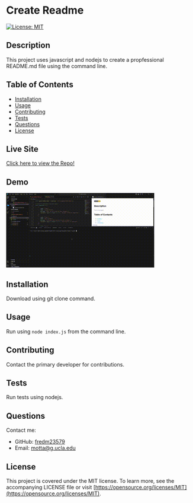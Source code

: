 
# Create Readme

[![License: MIT](https://img.shields.io/badge/License-MIT-yellow.svg)](https://opensource.org/licenses/MIT)

## Description
This project uses javascript and nodejs to create a propfessional README.md file using the command line.

## Table of Contents
- [Installation](#installation)
- [Usage](#usage)
- [Contributing](#contributing)
- [Tests](#tests)
- [Questions](#questions)
- [License](#license)

## Live Site
[Click here to view the Repo!](https://github.com/fredm23579/create-readme)
  
## Demo
![Demo](img/create-readme.gif)
  
## Installation
Download using git clone command.

## Usage
Run using `node index.js` from the command line.

## Contributing
Contact the primary developer for contributions.

## Tests
Run tests using nodejs.

## Questions
Contact me:
* GitHub: [fredm23579](https://github.com/fredm23579)
* Email: motta@g.ucla.edu
  
## License
This project is covered under the MIT license. To learn more, see the accompanying LICENSE file or visit [https://opensource.org/licenses/MIT](https://opensource.org/licenses/MIT).
  
